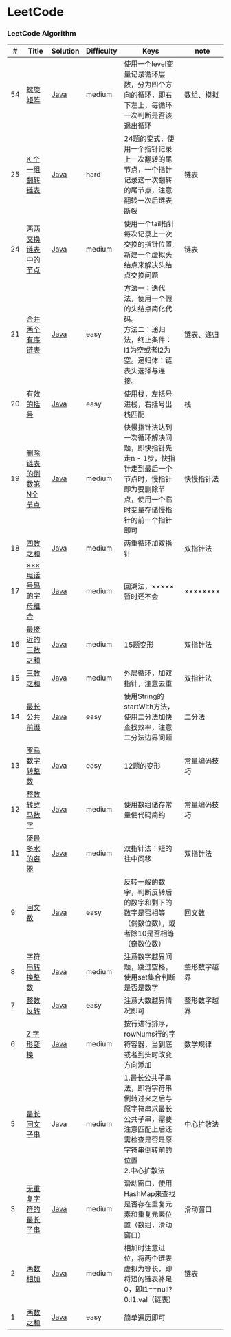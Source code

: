 LeetCode
========

### LeetCode Algorithm



| # | Title | Solution | Difficulty |Keys|note|
|---| ----- | -------- | ---------- |----|----|
|54|[螺旋矩阵](https://leetcode-cn.com/problems/spiral-matrix/submissions/) | [Java](https://github.com/HusterHaoYoung/algorithm/blob/master/src/leetcode/p054_spiralOrder.java)|medium|使用一个level变量记录循环层数，分为四个方向的循环，即右下左上，每循环一次判断是否该退出循环|数组、模拟|
|25|[K 个一组翻转链表](https://leetcode-cn.com/problems/reverse-nodes-in-k-group/) | [Java](https://github.com/HusterHaoYoung/algorithm/blob/master/src/leetcode/p025_reverseKGroup.java)|hard|24题的变式，使用一个指针记录上一次翻转的尾节点，一个指针记录这一次翻转的尾节点，注意翻转一次后链表断裂|链表|
|24|[两两交换链表中的节点 ](https://leetcode-cn.com/problems/swap-nodes-in-pairs/) | [Java](https://github.com/HusterHaoYoung/algorithm/blob/master/src/leetcode/p024_swapPairs.java)|medium|使用一个tail指针每次记录上一次交换的指针位置,新建一个虚拟头结点来解决头结点交换问题|链表|
|21|[合并两个有序链表](https://leetcode-cn.com/problems/merge-two-sorted-lists/solution/hua-jie-suan-fa-21-he-bing-liang-ge-you-xu-lian-bi/) | [Java](https://github.com/HusterHaoYoung/algorithm/blob/master/src/leetcode/p021_mergeTwoLists.java)|easy|方法一：迭代法，使用一个假的头结点简化代码。<br>方法二：递归法，终止条件：l1为空或者l2为空。递归体：链表头选择与连接。|链表、递归|
|20|[有效的括号](https://leetcode-cn.com/problems/valid-parentheses/) | [Java](https://github.com/HusterHaoYoung/algorithm/blob/master/src/leetcode/p020_isVaild.java)|easy|使用栈，左括号进栈，右括号出栈匹配|栈|
|19|[删除链表的倒数第N个节点](https://leetcode-cn.com/problems/remove-nth-node-from-end-of-list/) | [Java](https://github.com/HusterHaoYoung/algorithm/blob/master/src/leetcode/p019_removeNthFromEnd.java)|medium|快慢指针法达到一次循环解决问题，即快指针先走n - 1步，快指针走到最后一个节点时，慢指针即为要删除节点，使用一个临时变量存储慢指针的前一个指针即可|快慢指针法|
|18|[四数之和](https://leetcode-cn.com/problems/4sum/) | [Java](https://github.com/HusterHaoYoung/algorithm/blob/master/src/leetcode/p018_fourSum.java)|medium|两重循环加双指针|双指针法|
|17|[×××电话号码的字母组合](https://leetcode-cn.com/problems/letter-combinations-of-a-phone-number/) | [Java](https://github.com/HusterHaoYoung/algorithm/blob/master/src/leetcode/p017_letterCombinations.java)|medium|回溯法，×××××暂时还不会|××××××××|
|16|[最接近的三数之和](https://leetcode-cn.com/problems/3sum-closest/) | [Java](https://github.com/HusterHaoYoung/algorithm/blob/master/src/leetcode/p016_threeSumClosest.java)|medium|15题变形|双指针法|
|15|[三数之和](https://leetcode-cn.com/problems/3sum/) | [Java](https://github.com/HusterHaoYoung/algorithm/blob/master/src/leetcode/p015_threeSum.java)|medium|外层循环，加双指针，注意去重|双指针法|
|14|[最长公共前缀](https://leetcode-cn.com/problems/longest-common-prefix/) | [Java](https://github.com/HusterHaoYoung/algorithm/blob/master/src/leetcode/p014_romanToInt.java)|easy|使用String的startWith方法，使用二分法加快查找效率，注意二分法边界问题|二分法|
|13|[罗马数字转整数](https://leetcode-cn.com/problems/roman-to-integer/submissions/) | [Java](https://github.com/HusterHaoYoung/algorithm/blob/master/src/leetcode/p013_romanToInt.java)|easy|12题的变形|常量编码技巧|
|12|[整数转罗马数字](https://leetcode-cn.com/problems/integer-to-roman/submissions/) | [Java](https://github.com/HusterHaoYoung/algorithm/blob/master/src/leetcode/p012_intToRoman.java)|medium|使用数组储存常量使代码简约|常量编码技巧|
|11|[盛最多水的容器](https://leetcode-cn.com/problems/container-with-most-water/) | [Java](https://github.com/HusterHaoYoung/algorithm/blob/master/src/leetcode/p011_maxArea.java)|medium|双指针法：短的往中间移|双指针法|
|9|[回文数](https://leetcode-cn.com/problems/palindrome-number/solution/hui-wen-shu-by-leetcode/) | [Java](https://github.com/HusterHaoYoung/algorithm/blob/master/src/leetcode/p009_isPalindrome.java)|easy|反转一般的数字，判断反转后的数字和剩下的数字是否相等（偶数位数），或者除10是否相等（奇数位数）|回文数|
|8|[字符串转换整数](https://leetcode-cn.com/problems/string-to-integer-atoi/) | [Java](https://github.com/HusterHaoYoung/algorithm/blob/master/src/leetcode/p008_myAtoi.java)|medium|注意数字越界问题，跳过空格，使用set集合判断是否是数字|整形数字越界|
|7|[整数反转](https://leetcode-cn.com/problems/reverse-integer/) | [Java](https://github.com/HusterHaoYoung/algorithm/blob/master/src/leetcode/p007_reverse.java)|easy|注意大数越界情况即可|整形数字越界|
|6|[Z 字形变换](https://leetcode-cn.com/problems/zigzag-conversion/submissions/) | [Java](https://github.com/HusterHaoYoung/algorithm/blob/master/src/leetcode/p006_convert.java)|medium|按行进行排序，rowNums行的字符容器，当到底或者到头时改变方向添加|数学规律|
|5|[最长回文子串](https://leetcode-cn.com/problems/longest-palindromic-substring/) | [Java](https://github.com/HusterHaoYoung/algorithm/blob/master/src/leetcode/p005_longestPalindrome.java)|medium|1.最长公共子串法，即将字符串倒转过来之后与原字符串求最长公共子串，需要注意匹配上后还需检查是否是原字符串倒转前的位置<br>2.中心扩散法|中心扩散法|
|3|[无重复字符的最长子串](https://leetcode-cn.com/problems/longest-substring-without-repeating-characters/submissions/) | [Java](https://github.com/HusterHaoYoung/algorithm/blob/master/src/leetcode/p003_lengthOfLongestSubstring.java)|medium|滑动窗口，使用HashMap来查找是否存在重复元素和重复元素位置（数组，滑动窗口）|滑动窗口|
|2|[两数相加](https://leetcode-cn.com/problems/add-two-numbers/) | [Java](https://github.com/HusterHaoYoung/algorithm/blob/master/src/leetcode/p002_addTwoNumbers.java)|medium|相加时注意进位，将两个链表虚拟为等长，即将短的链表补足0，即l1==null?0:l1.val（链表）|链表|
|1|[两数之和](https://leetcode-cn.com/problems/two-sum/) | [Java](https://github.com/HusterHaoYoung/algorithm/blob/master/src/leetcode/p001_twoSum.java)|easy|简单遍历即可|
